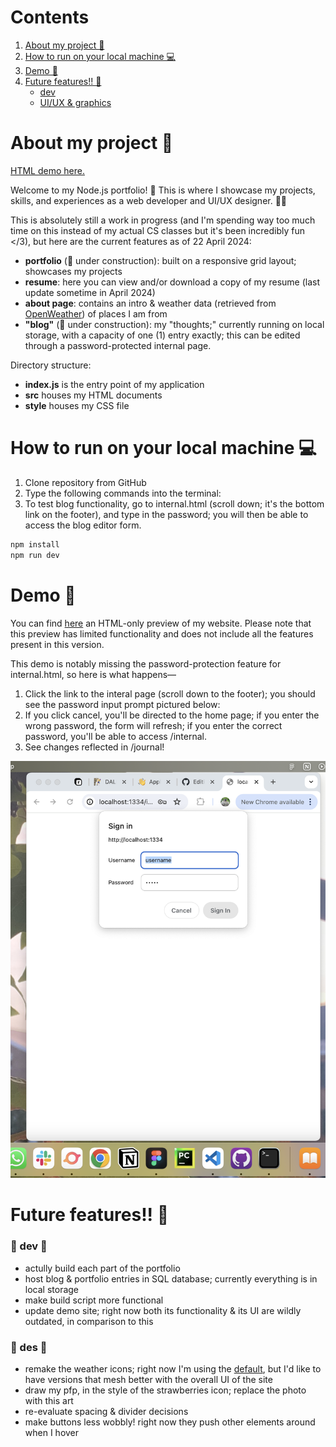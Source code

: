 # Contents

1. [About my project 🌱](#about-my-project-)
2. [How to run on your local machine 💻](#how-to-run-on-your-local-machine-)
3. [Demo 🚀](#demo-)
4. [Future features!! 🌠](#future-features-)
   - [dev](#-dev-)
   - [UI/UX & graphics](#-des-)

# About my project 🌱
[HTML demo here.](https://yawenx2004.github.io/portfolio-site-static/index.html)

Welcome to my Node.js portfolio! 🌟 This is where I showcase my projects, skills, and experiences as a web developer and UI/UX designer. 🌻🌿

This is absolutely still a work in progress (and I'm spending way too much time on this instead of my actual CS classes but it's been incredibly fun </3), but here are the current features as of 22 April 2024:

- **portfolio** (🚧 under construction): built on a responsive grid layout; showcases my projects
- **resume**: here you can view and/or download a copy of my resume (last update sometime in April 2024)
- **about page**: contains an intro & weather data (retrieved from [OpenWeather](https://openweathermap.org/)) of places I am from
- **"blog"** (🚧 under construction): my "thoughts;" currently running on local storage, with a capacity of one (1) entry exactly; this can be edited through a password-protected internal page.

Directory structure:

- **index.js** is the entry point of my application
- **src** houses my HTML documents
- **style** houses my CSS file

# How to run on your local machine 💻
1. Clone repository from GitHub
2. Type the following commands into the terminal:
3. To test blog functionality, go to internal.html (scroll down; it's the bottom link on the footer), and type in the password; you will then be able to access the blog editor form.
```bash
npm install
npm run dev
```

# Demo 🚀
You can find [here](https://yawenx2004.github.io/portfolio-site-static/index.html) an HTML-only preview of my website. Please note that this preview has limited functionality and does not include all the features present in this version.

This demo is notably missing the password-protection feature for internal.html, so here is what happens—

1. Click the link to the interal page (scroll down to the footer); you should see the password input prompt pictured below:
2. If you click cancel, you'll be directed to the home page; if you enter the wrong password, the form will refresh; if you enter the correct password, you'll be able to access /internal.
3. See changes reflected in /journal!

![Demo Image](./demo/demo-password-form.png)

# Future features!! 🌠
### 🌟 dev 🌟
- actully build each part of the portfolio
- host blog & portfolio entries in SQL database; currently everything is in local storage
- make build script more functional
- update demo site; right now both its functionality & its UI are wildly outdated, in comparison to this

### 🌟 des 🌟
- remake the weather icons; right now I'm using the [default](https://openweathermap.org/weather-conditions), but I'd like to have versions that mesh better with the overall UI of the site
- draw my pfp, in the style of the strawberries icon; replace the photo with this art
- re-evaluate spacing & divider decisions
- make buttons less wobbly! right now they push other elements around when I hover
